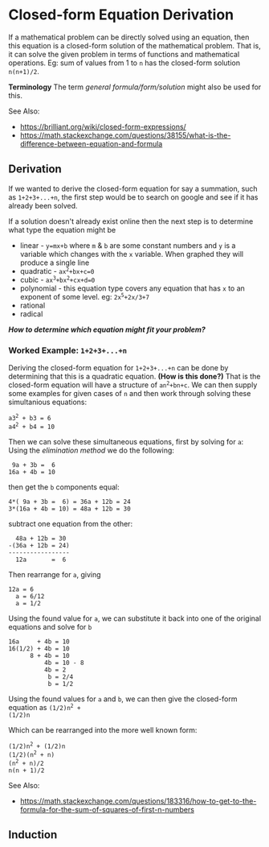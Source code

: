 # Closed-form Equation Derivation

If a mathematical problem can be directly solved using an equation, then this equation is a closed-form solution of the mathematical problem.
That is, it can solve the given problem in terms of functions and mathematical operations.
Eg: sum of values from 1 to `n` has the closed-form solution `n(n+1)/2`.

**Terminology**
The term _general formula/form/solution_ might also be used for this.

See Also:
- https://brilliant.org/wiki/closed-form-expressions/
- https://math.stackexchange.com/questions/38155/what-is-the-difference-between-equation-and-formula

## Derivation

If we wanted to derive the closed-form equation for say a summation, such as `1+2+3+...+n`,
the first step would be to search on google and see if it has already been solved.

If a solution doesn't already exist online then the next step is to determine what type the equation might be
- linear - `y=mx+b` where `m` & `b` are some constant numbers and `y` is a variable which changes with the `x` variable. When graphed they will produce a single line
- quadratic - <code>ax<sup>2</sup>+bx+c=0</code>
- cubic - <code>ax<sup>3</sup>+bx<sup>2</sup>+cx+d=0</code>
- polynomial - this equation type covers any equation that has `x` to an exponent of some level. eg: <code>2x<sup>5</sup>+2x/3+7</code>
- rational
- radical

***How to determine which equation might fit your problem?***

### Worked Example: `1+2+3+...+n`

Deriving the closed-form equation for `1+2+3+...+n` can be done by determining that this is a quadratic equation. **(How is this done?)**
That is the closed-form equation will have a structure of <code>an<sup>2</sup>+bn+c</code>.
We can then supply some examples for given cases of `n` and then work through solving these simultanious equations:
<pre><code>a3<sup>2</sup> + b3 = 6
a4<sup>2</sup> + b4 = 10
</code></pre>

Then we can solve these simultaneous equations, first by solving for `a`:  
Using the _elimination method_ we do the following:
```
 9a + 3b =  6
16a + 4b = 10
```

then get the `b` components equal:
```
4*( 9a + 3b =  6) = 36a + 12b = 24
3*(16a + 4b = 10) = 48a + 12b = 30
```

subtract one equation from the other:
```
  48a + 12b = 30
-(36a + 12b = 24)
-----------------
  12a       =  6
```

Then rearrange for `a`, giving
```
12a = 6
  a = 6/12
  a = 1/2
```

Using the found value for `a`, we can substitute it back into one of the original equations and solve for `b`
```
16a     + 4b = 10
16(1/2) + 4b = 10
      8 + 4b = 10
          4b = 10 - 8
          4b = 2
           b = 2/4
           b = 1/2
```

Using the found values for `a` and `b`, we can then give the closed-form equation as
<code>(1/2)n<sup>2</sup> + (1/2)n</code>

Which can be rearranged into the more well known form:
<pre><code>(1/2)n<sup>2</sup> + (1/2)n
(1/2)(n<sup>2</sup> + n)
(n<sup>2</sup> + n)/2
n(n + 1)/2
</code></pre>


See Also:
- https://math.stackexchange.com/questions/183316/how-to-get-to-the-formula-for-the-sum-of-squares-of-first-n-numbers

## Induction

